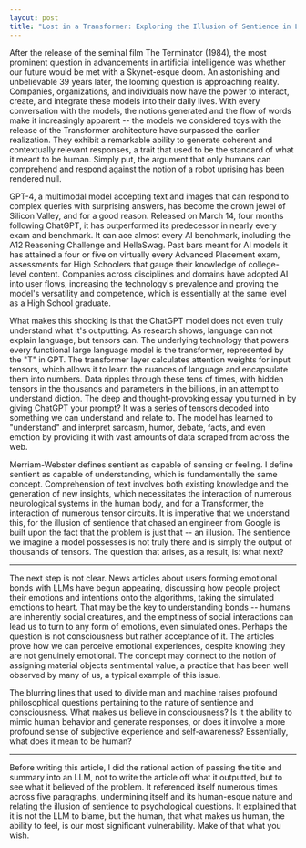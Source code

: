 ```yaml
---
layout: post
title: "Lost in a Transformer: Exploring the Illusion of Sentience in Large Language Models"
---
```


After the release of the seminal film The Terminator (1984), the most prominent question in advancements in artificial intelligence was whether our future would be met with a Skynet-esque doom. An astonishing and unbelievable 39 years later, the looming question is approaching reality. Companies, organizations, and individuals now have the power to interact, create, and integrate these models into their daily lives. With every conversation with the models, the notions generated and the flow of words make it increasingly apparent -- the models we considered toys with the release of the Transformer architecture have surpassed the earlier realization. They exhibit a remarkable ability to generate coherent and contextually relevant responses, a trait that used to be the standard of what it meant to be human. Simply put, the argument that only humans can comprehend and respond against the notion of a robot uprising has been rendered null. 

GPT-4, a multimodal model accepting text and images that can respond to complex queries with surprising answers, has become the crown jewel of Silicon Valley, and for a good reason. Released on March 14, four months following ChatGPT, it has outperformed its predecessor in nearly every exam and benchmark. It can ace almost every AI benchmark, including the A12 Reasoning Challenge and HellaSwag. Past bars meant for AI models it has attained a four or five on virtually every Advanced Placement exam, assessments for High Schoolers that gauge their knowledge of college-level content. Companies across disciplines and domains have adopted AI into user flows, increasing the technology's prevalence and proving the model's versatility and competence, which is essentially at the same level as a High School graduate.

What makes this shocking is that the ChatGPT model does not even truly understand what it's outputting. As research shows, language can not explain language, but tensors can. The underlying technology that powers every functional large language model is the transformer, represented by the "T" in GPT. The transformer layer calculates attention weights for input tensors, which allows it to learn the nuances of language and encapsulate them into numbers. Data ripples through these tens of times, with hidden tensors in the thousands and parameters in the billions, in an attempt to understand diction. The deep and thought-provoking essay you turned in by giving ChatGPT your prompt? It was a series of tensors decoded into something we can understand and relate to. The model has learned to "understand" and interpret sarcasm, humor, debate, facts, and even emotion by providing it with vast amounts of data scraped from across the web.

Merriam-Webster defines sentient as capable of sensing or feeling. I define sentient as capable of understanding, which is fundamentally the same concept. Comprehension of text involves both existing knowledge and the generation of new insights, which necessitates the interaction of numerous neurological systems in the human body, and for a Transformer, the interaction of numerous tensor circuits. It is imperative that we understand this, for the illusion of sentience that chased an engineer from Google is built upon the fact that the problem is just that -- an illusion. The sentience we imagine a model possesses is not truly there and is simply the output of thousands of tensors. The question that arises, as a result, is: what next?

---

The next step is not clear. News articles about users forming emotional bonds with LLMs have begun appearing, discussing how people project their emotions and intentions onto the algorithms, taking the simulated emotions to heart. That may be the key to understanding bonds -- humans are inherently social creatures, and the emptiness of social interactions can lead us to turn to any form of emotions, even simulated ones. Perhaps the question is not consciousness but rather acceptance of it. The articles prove how we can perceive emotional experiences, despite knowing they are not genuinely emotional. The concept may connect to the notion of assigning material objects sentimental value, a practice that has been well observed by many of us, a typical example of this issue.

The blurring lines that used to divide man and machine raises profound philosophical questions pertaining to the nature of sentience and consciousness. What makes us believe in consciousness? Is it the ability to mimic human behavior and generate responses, or does it involve a more profound sense of subjective experience and self-awareness? Essentially, what does it mean to be human? 

---

Before writing this article, I did the rational action of passing the title and summary into an LLM, not to write the article off what it outputted, but to see what it believed of the problem. It referenced itself numerous times across five paragraphs, undermining itself and its human-esque nature and relating the illusion of sentience to psychological questions. It explained that it is not the LLM to blame, but the human, that what makes us human, the ability to feel, is our most significant vulnerability. Make of that what you wish.
